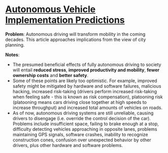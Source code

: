 # [Autonomous Vehicle Implementation Predictions](https://www.vtpi.org/avip.pdf)

**Problem**: Autonomous driving will transform mobility in the coming decades. This article approaches implications from the view of city planning.

**Notes**:
* The presumed beneficial effects of fully autonomous driving to society will entail **reduced stress**, **improved productivity and mobility**, **fewer ownership costs** and **better safety**.
* Some of these points are likely too optimistic. For example, improved safety might be mitigated by hardware and software failures, malicious hacking, increased risk-taking (drivers perform increased risk-taking when feeling safe - this is known as risk compensation), platooning risk (platooning means cars driving close together at high speeds to increase throughput) and increased total amounts of vehicles on roads.
* As of now, autonomous driving systems are still unreliable, causing drivers to disengage (i.e. override the control decision of the car). Problems include insufficient space, failing to brake enough at a stop, difficulty detecting vehicles approaching in opposite lanes, problems maintaining GPS signals, software crashes, inability to recognize construction cones, confusion over
unexpected behavior by other drivers, plus other hardware and software problems.

